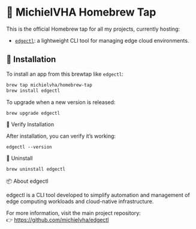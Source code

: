 # 🧪 MichielVHA Homebrew Tap

This is the official Homebrew tap for all my projects, currently hosting:
- [`edgectl`](https://github.com/michielvha/edgectl): a lightweight CLI tool for managing edge cloud environments.

## 🧰 Installation

To install an app from this brewtap like `edgectl`:
```bash
brew tap michielvha/homebrew-tap
brew install edgectl
```

To upgrade when a new version is released:
```bash
brew upgrade edgectl
```

🔎 Verify Installation

After installation, you can verify it’s working:
```
edgectl --version
```

🧼 Uninstall

```bash
brew uninstall edgectl
```

📦 About edgectl

edgectl is a CLI tool developed to simplify automation and management of edge computing workloads and cloud-native infrastructure.

For more information, visit the main project repository:  
👉 https://github.com/michielvha/edgectl
